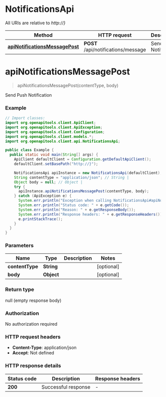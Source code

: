 # NotificationsApi

All URIs are relative to *http://}*

Method | HTTP request | Description
------------- | ------------- | -------------
[**apiNotificationsMessagePost**](NotificationsApi.md#apiNotificationsMessagePost) | **POST** /api/notifications/message | Send Push Notification


<a name="apiNotificationsMessagePost"></a>
# **apiNotificationsMessagePost**
> apiNotificationsMessagePost(contentType, body)

Send Push Notification

### Example
```java
// Import classes:
import org.openapitools.client.ApiClient;
import org.openapitools.client.ApiException;
import org.openapitools.client.Configuration;
import org.openapitools.client.models.*;
import org.openapitools.client.api.NotificationsApi;

public class Example {
  public static void main(String[] args) {
    ApiClient defaultClient = Configuration.getDefaultApiClient();
    defaultClient.setBasePath("http://}");

    NotificationsApi apiInstance = new NotificationsApi(defaultClient);
    String contentType = "application/json"; // String | 
    Object body = null; // Object | 
    try {
      apiInstance.apiNotificationsMessagePost(contentType, body);
    } catch (ApiException e) {
      System.err.println("Exception when calling NotificationsApi#apiNotificationsMessagePost");
      System.err.println("Status code: " + e.getCode());
      System.err.println("Reason: " + e.getResponseBody());
      System.err.println("Response headers: " + e.getResponseHeaders());
      e.printStackTrace();
    }
  }
}
```

### Parameters

Name | Type | Description  | Notes
------------- | ------------- | ------------- | -------------
 **contentType** | **String**|  | [optional]
 **body** | **Object**|  | [optional]

### Return type

null (empty response body)

### Authorization

No authorization required

### HTTP request headers

 - **Content-Type**: application/json
 - **Accept**: Not defined

### HTTP response details
| Status code | Description | Response headers |
|-------------|-------------|------------------|
**200** | Successful response |  -  |

